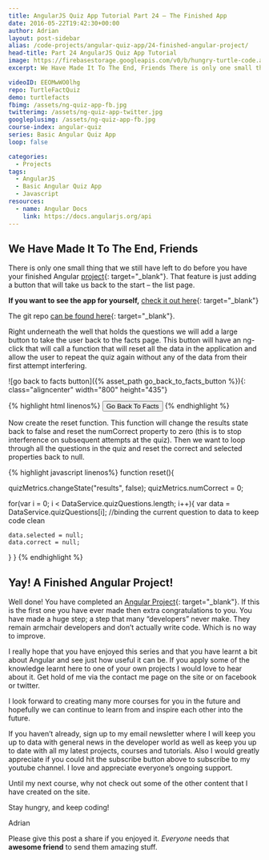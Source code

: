 ```yaml
---
title: AngularJS Quiz App Tutorial Part 24 – The Finished App
date: 2016-05-22T19:42:30+00:00
author: Adrian
layout: post-sidebar
alias: /code-projects/angular-quiz-app/24-finished-angular-project/
head-title: Part 24 AngularJS Quiz App Tutorial
image: https://firebasestorage.googleapis.com/v0/b/hungry-turtle-code.appspot.com/o/article_images%2FAngular-quiz-part-24_l0q3sc.jpg?alt=media&token=f85a27b6-2bf8-453d-9184-b5d138eb61ed
excerpt: We Have Made It To The End, Friends There is only one small thing that we still have left to do before you have your finished Angular project. That feature is just adding a button that will take us back …

videoID: EEOMwWO0lhg
repo: TurtleFactQuiz
demo: turtlefacts
fbimg: /assets/ng-quiz-app-fb.jpg
twitterimg: /assets/ng-quiz-app-twitter.jpg
googleplusimg: /assets/ng-quiz-app-fb.jpg
course-index: angular-quiz
series: Basic Angular Quiz App
loop: false

categories:
  - Projects
tags:
  - AngularJS
  - Basic Angular Quiz App
  - Javascript
resources:
  - name: Angular Docs
    link: https://docs.angularjs.org/api
---
```

## We Have Made It To The End, Friends

There is only one small thing that we still have left to do before you have your finished Angular [project]({{site.baseurl}}/projects/){: target="_blank"}<!--_-->. That feature is just adding a button that will take us back to the start &#8211; the list page.

**If you want to see the app for yourself,** [check it out here]({{site.baseurl}}/demos/turtlefacts){: target="_blank"}<!--_-->

The git repo [can be found here](https://github.com/adiman9/HungryTurtleFactQuiz){: target="_blank"}<!--_-->.

Right underneath the well that holds the questions we will add a large button to take the user back to the facts page. This button will have an ng-click that will call a function that will reset all the data in the application and allow the user to repeat the quiz again without any of the data from their first attempt interfering.

![go back to facts button]({% asset_path go_back_to_facts_button %}){: class="aligncenter" width="800" height="435"}

{% highlight html linenos%}
<button class="btn btn-primary btn-lg" ng-click="results.reset()">
  Go Back To Facts
</button>
{% endhighlight %}

Now create the reset function. This function will change the results state back to false and reset the numCorrect property to zero (this is to stop interference on subsequent attempts at the quiz). Then we want to loop through all the questions in the quiz and reset the correct and selected properties back to null.

{% highlight javascript linenos%}
function reset(){

  quizMetrics.changeState("results", false);
  quizMetrics.numCorrect = 0;

  for(var i = 0; i < DataService.quizQuestions.length; i++){
    var data = DataService.quizQuestions[i]; //binding the current question to data to keep code clean

    data.selected = null;
    data.correct = null;
  }
}
{% endhighlight %}

## Yay! A Finished Angular Project!

Well done! You have completed an [Angular Project]({{site.baseurl}}/tags/angularjs){: target="_blank"}<!--_-->. If this is the first one you have ever made then extra congratulations to you. You have made a huge step; a step that many “developers” never make. They remain armchair developers and don’t actually write code. Which is no way to improve.

I really hope that you have enjoyed this series and that you have learnt a bit about Angular and see just how useful it can be. If you apply some of the knowledge learnt here to one of your own projects I would love to hear about it. Get hold of me via the contact me page on the site or on facebook or twitter.

I look forward to creating many more courses for you in the future and hopefully we can continue to learn from and inspire each other into the future.

If you haven’t already, sign up to my email newsletter where I will keep you up to data with general news in the developer world as well as keep you up to date with all my latest projects, courses and tutorials. Also I would greatly appreciate if you could hit the subscribe button above to subscribe to my youtube channel. I love and appreciate everyone’s ongoing support.

Until my next course, why not check out some of the other content that I have created on the site.

Stay hungry, and keep coding!

Adrian

Please give this post a share if you enjoyed it. _Everyone_ needs that **awesome friend** to send them amazing stuff.
